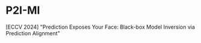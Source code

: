 # P2I-MI
[ECCV 2024] "Prediction Exposes Your Face: Black-box Model Inversion via Prediction Alignment"
